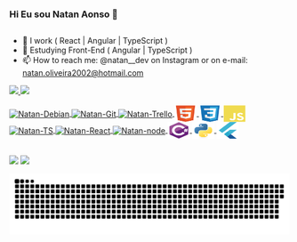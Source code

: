 ### Hi Eu sou Natan Aonso 👋
##

- 🔭 I work ( React | Angular | TypeScript )
- 🌱 Estudying Front-End ( Angular | TypeScript )
- 📫 How to reach me: @natan__dev on Instagram or on e-mail: natan.oliveira2002@hotmail.com

 <div>
  <a href="https://https://github.com/Natan-Alonso">
  <img height="180em" src="https://github-readme-stats.vercel.app/api?username=Natan-Alonso&show_icons=true&theme=dracula&include_all_commits=true&count_private=false"/>
  <img height="180em" src="https://github-readme-stats.vercel.app/api/top-langs/?username=Natan-Alonso&layout=compact&langs_count=7&theme=dracula"/>
</div>
<div style="display: inline_block"><br>
 <img align="center" alt="Natan-Debian" height="30" width="40" src="https://icongr.am/devicon/debian-original.svg?size=128&color=currentColor">
 <img align="center" alt="Natan-Git" height="30" width="40" src="https://icongr.am/devicon/git-original.svg?size=128&color=currentColor">
 <img align="center" alt="Natan-Trello" height="30" width="40" src="https://icongr.am/devicon/trello-plain.svg?size=128&color=f0f0f0">
  <img align="center" alt="Natan-HTML" height="30" width="40" src="https://raw.githubusercontent.com/devicons/devicon/master/icons/html5/html5-original.svg">
  <img align="center" alt="Natan-CSS" height="30" width="40" src="https://raw.githubusercontent.com/devicons/devicon/master/icons/css3/css3-original.svg">
  <img align="center" alt="Natan-Js" height="30" width="40" src="https://raw.githubusercontent.com/devicons/devicon/master/icons/javascript/javascript-plain.svg">
 <img align="center" alt="Natan-TS" height="30" width="40" src="https://icongr.am/devicon/typescript-original.svg?size=128&color=currentColor">
 <img align="center" alt="Natan-React" height="30" width="40" src="https://icongr.am/devicon/react-original.svg?size=128&color=currentColor">
 <img align="center" alt="Natan-node" height="30" width="40" src="https://icongr.am/devicon/nodejs-original.svg?size=128&color=currentColor">
  <img align="center" alt="Natan-Csharp" height="30" width="40" src="https://raw.githubusercontent.com/devicons/devicon/master/icons/csharp/csharp-original.svg">
  <img align="center" alt="Natan-Python" height="30" width="40" src="https://raw.githubusercontent.com/devicons/devicon/master/icons/python/python-original.svg">
  <img align="center" alt="Natan-Flutter" height="30" width="40" src="https://github.com/devicons/devicon/blob/master/icons/flutter/flutter-original.svg">
</div>
   
##

<div> 
  
  <a href="https://instagram.com/natan__dev" target="_blank"><img src="https://img.shields.io/badge/-Instagram-%23E4405F?style=for-the-badge&logo=instagram&logoColor=white" target="_blank"></a>
  <a href = "mailto:natanalonso00@gmail.com"><img src="https://img.shields.io/badge/-Gmail-%23333?style=for-the-badge&logo=gmail&logoColor=white" target="_blank"></a>
 
  ![Snake animation](https://github.com/netomachado/netomachado/blob/output/github-contribution-grid-snake.svg)
 
</div>
